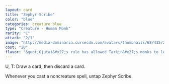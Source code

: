 ```yaml
---
layout: card
title: "Zephyr Scribe"
color: "blue"
categories: creature blue
type: "Creature - Human Monk"
rarity: "C"
attack: "2/1"
image: "http://media-dominaria.cursecdn.com/avatars/thumbnails/68/435/200/283/635618501041211290.png"
cost: "2U"
flavor: "&quot;Ojutai&#x27;s rule has allowed Tarkir&#x27;s monks to learn from the truly enlightened.&quot;"
---
```


<span class="tip mana-icon mana-blue" title="1 Blue Mana">U</span>, <span class="tip mana-icon mana-t" title="Tap">T</span>: Draw a card, then discard a card.

Whenever you cast a noncreature spell, untap Zephyr Scribe.
